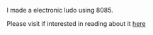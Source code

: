 I made a electronic ludo using 8085.

Please visit if interested in reading about it [here](https://opensekrets.wordpress.com/2013/01/08/electronic-ludo/)
